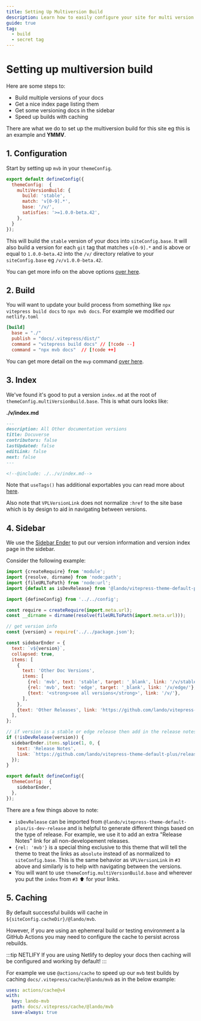 ```yaml
---
title: Setting Up Multiversion Build
description: Learn how to easily configure your site for multi version build
guide: true
tag:
  - build
  - secret tag
---
```


# Setting up multiversion build

Here are some steps to:

* Build multiple versions of your docs
* Get a nice index page listing them
* Get some versioning docs in the sidebar
* Speed up builds with caching

There are what we do to set up the multiversion build for this site eg this is an example and **YMMV**.

## 1. Configuration

Start by setting up `mvb` in your `themeConfig`.

```js
export default defineConfig({
  themeConfig:  {
    multiVersionBuild: {
      build: 'stable',
      match: 'v[0-9].*',
      base: '/v/',
      satisfies: '>=1.0.0-beta.42',
    },
  }
});
```

This will build the `stable` version of your docs into `siteConfig.base`. It will also build a version for each `git` tag that matches `v[0-9].*` and is above or equal to `1.0.0-beta.42` into the `/v/` directory relative to your `siteConfig.base` eg `/v/v1.0.0-beta.42`.

You can get more info on the above options [over here](../config/config.md#multiversion-build).

## 2. Build

You will want to update your build process from something like `npx vitepress build docs` to `npx mvb docs`. For example we modified our `netlify.toml`

```toml
[build]
  base = "./"
  publish = "docs/.vitepress/dist/"
  command = "vitepress build docs" // [!code --]
  command = "npx mvb docs"  // [!code ++]
```

You can get more detail on the `mvp` command [over here](../build/multiversion-vitepress-build.md).

## 3. Index

We've found it's good to put a version `index.md` at the root of `themeConfig.multiVersionBuild.base`. This is what ours looks like:

**./v/index.md**

```md
---
description: All Other documentation versions
title: Docuverse
contributors: false
lastUpdated: false
editLink: false
next: false
---

<!--@include: ./../v/index.md-->
```

Note that `useTags()` has additional exportables you can read more about [here](../composables/use-tags.md).

Also note that `VPLVersionLink` does not normalize `:href` to the site base which is by design to aid in navigating between versions.

## 4. Sidebar

We use the [Sidebar Ender](../config/config.md#sidebar-ender) to put our version information and version index page in the sidebar.

Consider the following example:

```js
import {createRequire} from 'module';
import {resolve, dirname} from 'node:path';
import {fileURLToPath} from 'node:url';
import {default as isDevRelease} from '@lando/vitepress-theme-default-plus/is-dev-release';

import {defineConfig} from '../../config';

const require = createRequire(import.meta.url);
const __dirname = dirname(resolve(fileURLToPath(import.meta.url)));

// get version info
const {version} = require('../../package.json');

const sidebarEnder = {
  text: `v${version}`,
  collapsed: true,
  items: [
    {
      text: 'Other Doc Versions',
      items: [
        {rel: 'mvb', text: 'stable', target: '_blank', link: '/v/stable/'},
        {rel: 'mvb', text: 'edge', target: '_blank', link: '/v/edge/'},
        {text: '<strong>see all versions</strong>', link: '/v/'},
      ],
    },
    {text: 'Other Releases', link: 'https://github.com/lando/vitepress-theme-default-plus/releases'},
  ],
};

// if version is a stable or edge release then add in the release notes
if (!isDevRelease(version)) {
  sidebarEnder.items.splice(1, 0, {
    text: 'Release Notes',
    link: `https://github.com/lando/vitepress-theme-default-plus/releases/tag/v${version}`,
  });
}

export default defineConfig({
  themeConfig:  {
    sidebarEnder,
  },
});
```

There are a few things above to note:

* `isDevRelease` can be imported from `@lando/vitepress-theme-default-plus/is-dev-release` and is helpful to generate different things based on the type of release. For example, we use it to add an extra "Release Notes" link for all non-developement releases.
* `{rel: 'mvb'}` is a special thing exclusive to this theme that will tell the theme to treat the links as `absolute` instead of as normalized to `siteConfig.base`. This is the same behavior as `VPLVersionLink` in `#3` above and similarly is to help with navigating between the versions.
* You will want to use `themeConfig.multiVersionBuild.base` and wherever you put the `index` from `#3` :arrow_up: for your links.

## 5. Caching

By default successful builds will cache in `${siteConfig.cacheDir}/@lando/mvb`.

However, if you are using an ephemeral build or testing environment a la GitHub Actions you may need to configure the cache to persist across rebuilds.

:::tip NETLIFY
If you are using Netlify to deploy your docs then caching will be configured and working by default!
:::

For example we use `@actions/cache` to speed up our `mvb` test builds by caching `docs/.vitepress/cache/@lando/mvb` as in the below example:

```yaml
uses: actions/cache@v4
with:
  key: lando-mvb
  path: docs/.vitepress/cache/@lando/mvb
  save-always: true
```

